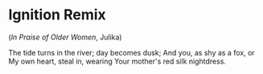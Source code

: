 # Ignition Remix

(*In Praise of Older Women*, Julika)

The tide turns in the river; day becomes dusk;
And you, as shy as a fox, or
My own heart, steal in, wearing
Your mother's red silk nightdress.

